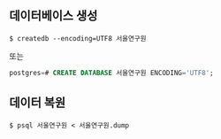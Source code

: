 ## 데이터베이스 생성
```
$ createdb --encoding=UTF8 서울연구원
```
또는
```sql
postgres=# CREATE DATABASE 서울연구원 ENCODING='UTF8';
```

## 데이터 복원
```
$ psql 서울연구원 < 서울연구원.dump
```
